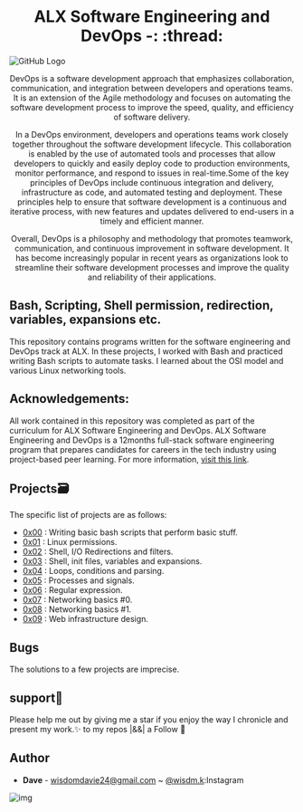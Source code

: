 <div align="center">
<h1> ALX Software Engineering and DevOps -: :thread:</h1>
</div>

</hr>

![GitHub Logo](https://cdn4.iconfinder.com/data/icons/iconsimple-logotypes/512/github-512.png)
<div align="center">
DevOps is a software development approach that emphasizes collaboration, communication, and integration between developers and operations teams. It is an extension of the Agile methodology and focuses on automating the software development process to improve the speed, quality, and efficiency of software delivery.

In a DevOps environment, developers and operations teams work closely together throughout the software development lifecycle. This collaboration is enabled by the use of automated tools and processes that allow developers to quickly and easily deploy code to production environments, monitor performance, and respond to issues in real-time.Some of the key principles of DevOps include continuous integration and delivery, infrastructure as code, and automated testing and deployment. These principles help to ensure that software development is a continuous and iterative process, with new features and updates delivered to end-users in a timely and efficient manner.

Overall, DevOps is a philosophy and methodology that promotes teamwork, communication, and continuous improvement in software development. It has become increasingly popular in recent years as organizations look to streamline their software development processes and improve the quality and reliability of their applications.
</div>

## Bash, Scripting, Shell permission, redirection, variables, expansions etc.


This repository contains programs written for the software engineering and DevOps track at ALX. In these projects, I worked with Bash and practiced writing Bash scripts to automate tasks. I learned about the OSI model and various Linux networking tools. 




## Acknowledgements:
All work contained in this repository was completed as part of the curriculum for ALX Software Engineering and DevOps. 
ALX Software Engineering and DevOps is a 12months full-stack software engineering program that prepares candidates for careers in the tech industry using project-based peer learning. 
For more information, [visit this link](https://www.alxafrica.com/).

## Projects:card_file_box:
The specific list of projects are as follows:
- [0x00](./0x00-shell_basics) : Writing basic bash scripts that perform basic stuff.
- [0x01](./0x01-shell_permissions) : Linux permissions.
- [0x02](./0x02-shell_redirections) : Shell, I/O Redirections and filters.
- [0x03](./0x03-shell_variables_expansions) : Shell, init files, variables and expansions.
- [0x04](./0x04-loops_conditions_and_parsing) : Loops, conditions and parsing.
- [0x05](./0x05-processes_and_signals) : Processes and signals.
- [0x06](./0x06-regular_expressions) : Regular expression.
- [0x07](./0x07-networking_basics) : Networking basics #0.
- [0x08](./0x08-networking_basics_2) : Networking basics #1.
- [0x09](./0x09-web_infrastructure_design) : Web infrastructure design.

## Bugs
The solutions to a few projects are imprecise.

## support🎉
Please help me out by giving me a star if you enjoy the way I chronicle and present my work.✨ to my repos |&&| a Follow 👥

## Author
- **Dave** - [wisdomdavie24@gmail.com](https://github.com/daviewisdm) ~ [@wisdm.k](https://instagram.com/wisdm.k):Instagram

![img](https://assets.imaginablefutures.com/media/images/ALX_Logo.max-200x150.png)
